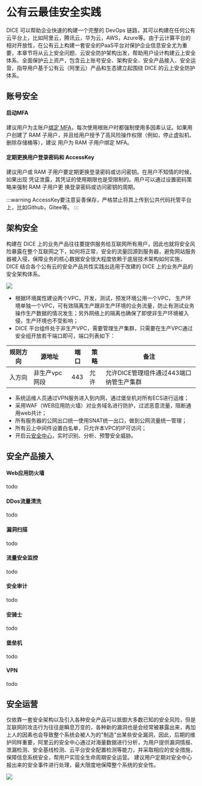 # 公有云最佳安全实践

DICE 可以帮助企业快速的构建一个完整的 DevOps 链路，其可以构建在任何公有云平台上，比如阿里云，腾讯云，华为云，AWS，Azure等。由于云计算平台的相对开放性，在公有云上构建一套安全的PaaS平台对保护企业信息安全尤为重要，本章节将从云上安全问题、云安全防护架构出发，帮助用户设计构建云上安全体系、全面保护云上资产，包含云上账号安全、架构安全、安全产品接入、安全运营，指导用户基于公有云（阿里云）产品和生态建立起围绕 DICE 的云上安全防护体系。

## 账号安全

#### 启动MFA
建议用户为主账户[绑定 MFA](https://help.aliyun.com/document_detail/61006.html?spm=5176.10695662.1996646101.searchclickresult.3534563d7IhnBm)，每次使用根账户时都强制使用多因素认证。如果用户创建了
  RAM 子用户，并且给用户授予了高风险操作权限（例如，停止虚拟机、删除存储桶等），建议
  用户为 RAM 子用户绑定 MFA。
#### 定期更换用户登录密码和 AccessKey
建议用户或 RAM 子用户要定期更换登录密码或访问密钥。在用户不知情的时候，如果出现
凭证泄露，其凭证的使用期限也是受限制的。用户可以通过设置密码策略来强制 RAM 子用户更
换登录密码或访问密钥的周期。

:::warning
AccessKey要注意妥善保存，严格禁止将其上传到公共代码托管平台上，比如Github，Gitee等。
:::

## 架构安全

构建在 DICE 上的业务产品往往要提供服务给互联网所有用户，因此也就将安全风险暴露在整个互联网之下，如何将正常，安全的流量回源到服务器，避免网站服务器被入侵，保障业务的核心数据安全很大程度依赖于底层技术架构如何实施，DICE 结合各个公有云的安全产品共性实践出适用于改建的 DICE 上的业务产品的安全架构体系。

![](http://terminus-paas.oss-cn-hangzhou.aliyuncs.com/paas-doc/2020/06/18/5a980fec-efae-4c22-a4d9-215f4e07d471.png)

* 根据环境属性建设两个VPC，开发，测试，预发环境公用一个VPC， 生产环境单独一个VPC，可有效隔离生产跟非生产环境的业务流量，防止有测试业务操作生产数据的情况发生；另外网络上的隔离也确保了即使非生产环境被入侵，生产环境也不受影响；
* DICE 平台组件处于非生产VPC，需要管理生产集群，只需要在生产VPC通过安全组开放若干端口即可，端口列表如下：

|  规则方向   | 源地址  | 端口 | 策略| 备注 |
|  ----  | ----  | --- | --- | --- |
|  入方向 | 非生产vpc 网段 | 443 | 允许 | 允许DICE管理组件通过443端口纳管生产集群 |

* 系统运维人员通过VPN服务进入到内网，通过堡垒机对所有ECS进行运维；
* 采用WAF（WEB应用防火墙）对业务域名进行防护，过滤恶意流量，阻断通用web共计；
* 所有服务器的公网出口统一使用SNAT统一出口，做到公网流量统一管理；
* 所有云上中间件设置白名单，只允许本VPC的IP可访问；
* 开启云[安全中心](https://help.aliyun.com/knowledge_detail/42302.html)，实时识别、分析、预警安全威胁。


## 安全产品接入

#### Web应用防火墙
todo

#### DDos流量清洗
todo

#### 漏洞扫描
todo

#### 流量安全监控
todo

#### 安全审计
todo

#### 安骑士
todo

#### 堡垒机
todo

#### VPN
todo

## 安全运营

仅依靠一套安全架构以及引入各种安全产品可以抵御大多数已知的安全风险，但是互联网的攻击行为往往是瞬息万变的，各种新的漏洞也是会经常被暴露出来，再加上人的因素也会导致整个系统会被人为的"制造"出某些安全漏洞，因此，后期的维护同样重要，阿里云的安全中心通过对海量数据进行分析，为用户提供漏洞情报、泄漏检测、安全基线检测、云平台安全配置检测等能力，并采取相应的安全措施，保障信息系统安全，帮用户实现全生命周期安全运营。
建议用户定期对安全中心报出来的安全事件进行处理，最大限度地保障整个系统的安全性。

![](http://terminus-paas.oss-cn-hangzhou.aliyuncs.com/paas-doc/2020/06/18/bde36d4a-9e21-4be7-87c8-f646b4184d95.png)
